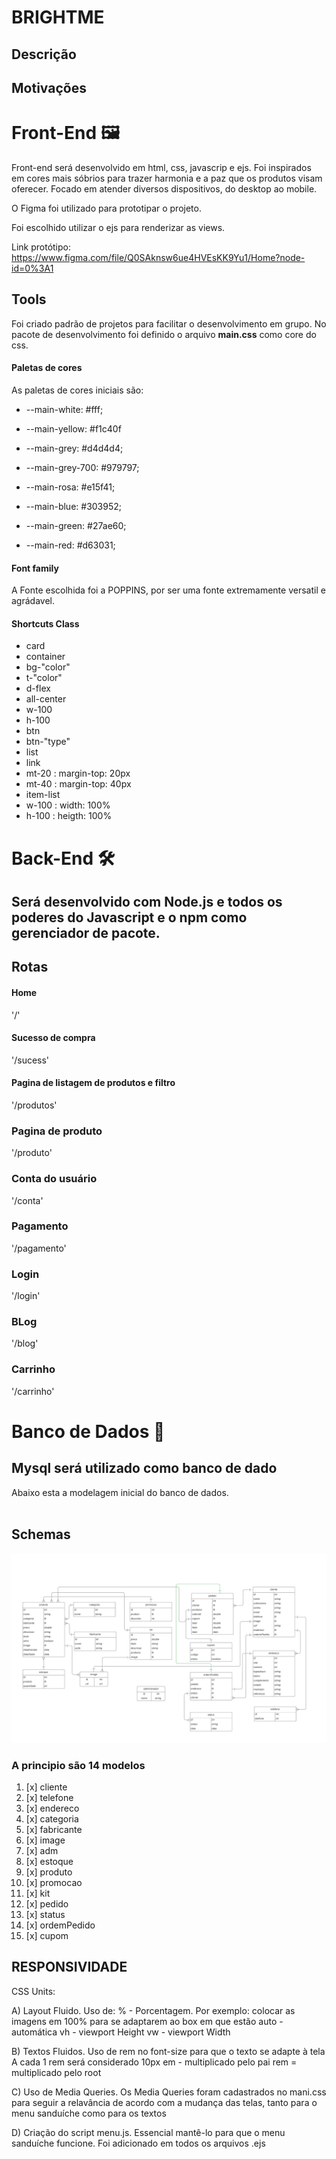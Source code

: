 # BRIGHTME

## Descrição

## Motivações

# Front-End 🖼️

Front-end será desenvolvido em html, css, javascrip e ejs.
Foi inspirados em cores mais sóbrios para trazer harmonia e a paz que os produtos visam oferecer. Focado em atender diversos dispositivos, do desktop ao mobile.

O Figma foi utilizado para prototipar o projeto.

Foi escolhido utilizar o ejs para renderizar as views.

Link protótipo: https://www.figma.com/file/Q0SAknsw6ue4HVEsKK9Yu1/Home?node-id=0%3A1

## Tools

Foi criado padrão de projetos para facilitar o desenvolvimento em grupo. No pacote de desenvolvimento foi definido o arquivo **main.css** como core do css.

#### Paletas de cores

As paletas de cores iniciais são:

- --main-white: #fff;

- --main-yellow: #f1c40f

- --main-grey: #d4d4d4;

- --main-grey-700: #979797;

- --main-rosa: #e15f41;

- --main-blue: #303952;

- --main-green: #27ae60;

- --main-red: #d63031;

#### Font family

A Fonte escolhida foi a POPPINS, por ser uma fonte extremamente versatil e agrádavel.

#### Shortcuts Class

- card
- container
- bg-"color"
- t-"color"
- d-flex
- all-center
- w-100
- h-100
- btn
- btn-"type"
- list
- link
- mt-20 : margin-top: 20px
- mt-40 : margin-top: 40px
- item-list
- w-100 : width: 100%
- h-100 : heigth: 100%

# Back-End 🛠️

## Será desenvolvido com Node.js e todos os poderes do Javascript e o npm como gerenciador de pacote.


## Rotas

#### Home

'/'

#### Sucesso de compra

'/sucess'

#### Pagina de listagem de produtos e filtro

'/produtos'
### Pagina de produto
'/produto'

### Conta do usuário
'/conta'

### Pagamento
'/pagamento'

### Login
'/login'

### BLog

'/blog'

### Carrinho
'/carrinho'
# Banco de Dados 🎲
## Mysql será utilizado como banco de dado
Abaixo esta a modelagem inicial do banco de dados. <br> <br>

## Schemas
![modelo banco de dados](./public/image/readme/DER.png)


### A principio são 14 modelos

1.  [x] cliente
2.  [x] telefone
3.  [x] endereco
4.  [x] categoria
5.  [x] fabricante
6.  [x] image
7.  [x] adm
8.  [x] estoque
9.  [x] produto
10. [x] promocao
11. [x] kit
12. [x] pedido
13. [x] status
13. [x] ordemPedido
14. [x] cupom


## RESPONSIVIDADE

CSS Units:

A) Layout Fluido. Uso de:
% - Porcentagem. Por exemplo: colocar as imagens em 100% para se adaptarem ao box em que estão
auto - automática
vh - viewport Height
vw - viewport Width

B) Textos Fluidos. Uso de rem no font-size para que o texto se adapte à tela
A cada 1 rem será considerado 10px
em - multiplicado pelo pai
rem = multiplicado pelo root

C) Uso de Media Queries. Os Media Queries foram cadastrados no mani.css para seguir a relavância de acordo com a mudança das telas, tanto para o menu sanduíche como para os textos

D) Criação do script menu.js. Essencial mantê-lo para que o menu sanduíche funcione. Foi adicionado em todos os arquivos .ejs